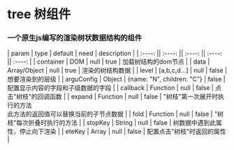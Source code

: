 # tree 树组件
### 一个原生js编写的渲染树状数据结构的组件
| param        | type          |  default                   |   need   | description                     |
|  :----: ||  :----: ||  :----: ||  :----: ||  :----: |
| container    | DOM           |   null                     |   true   | 加载树结构的dom节点               |
| data         | Array/Object  |   null                     |   true   | 渲染的树结构数据                  |
| level        | [a,b,c,d...]  |   null                     |   false  | 想要渲染到的层级                  |
| arguConfig   | Object        | {name: "N", children: "C"} |   false  | 配置显示内容的字段和子级数据的字段  | 
| callback     | Function      |   null                     |   false  | 点击"树枝"的回调函数              |
| expand       | Function      |   null                     |   false  | "树枝"第一次展开时执行的方法         
此方法的返回值可以替换当前的子节点数据 |
| fold         | Function      |   null                     |   false  | "树枝"每次折叠时执行的方法         |
| stopKey      | String        |   null                     |   false  | 树数据中遇到此属性，停止向下渲染    |
| eteKey       | Array         |   null                     |   false  | 配置点击"树枝"时返回的属性         |